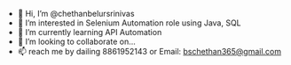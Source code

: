 - 👋 Hi, I’m @chethanbelursrinivas
- 👀 I’m interested in Selenium Automation role using Java, SQL
- 🌱 I’m currently learning API Automation
- 💞️ I’m looking to collaborate on...
- 📫 reach me by dailing 8861952143 or Email: bschethan365@gmail.com

<!---
chethanbelursrinivas/chethanbelursrinivas is a ✨ special ✨ repository because its `README.md` (this file) appears on your GitHub profile.
You can click the Preview link to take a look at your changes.
--->
